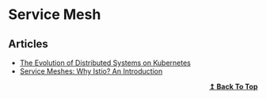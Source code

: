# Service Mesh

## Articles
- [The Evolution of Distributed Systems on Kubernetes](https://www.infoq.com/articles/distributed-systems-kubernetes/)
- [Service Meshes: Why Istio? An Introduction](https://dzone.com/articles/why-istio-intro)

<div align="right">
  <b><a href="#contents">↥ Back To Top</a></b>
</div>